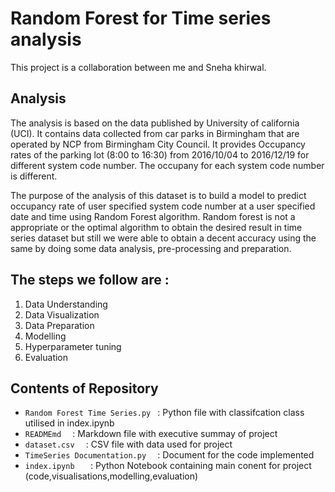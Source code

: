 # Random Forest for Time series analysis
This project is a collaboration between me and Sneha khirwal.

## Analysis
The analysis is based on the data published by University of california (UCI). It contains data collected from car parks in Birmingham that are operated by NCP from Birmingham City Council. It provides Occupancy rates of the parking lot (8:00 to 16:30) from 2016/10/04 to 2016/12/19 for different system code number. The occupany for each system code number is different. 

The purpose of the analysis of this dataset is to build a model to predict occupancy rate of user specified system code number at a user specified date and time using Random Forest algorithm. Random forest is not a appropriate or the optimal algorithm to obtain the desired result in time series dataset but still we were able to obtain a decent accuracy using the same by doing some data analysis, pre-processing and preparation.

## The steps we follow are :
1. Data Understanding
2. Data Visualization
3. Data Preparation
4. Modelling
5. Hyperparameter tuning
6. Evaluation

## Contents of Repository
- ``Random Forest Time Series.py `` :   Python file with classifcation class utilised in index.ipynb
- ``READMEmd  ``         :   Markdown file with executive summay of project
- ``dataset.csv  ``      :   CSV file with data used for project
- ``TimeSeries Documentation.py  ``      :   Document for the code implemented
- ``index.ipynb   ``     :   Python Notebook containing main conent for project (code,visualisations,modelling,evaluation)
